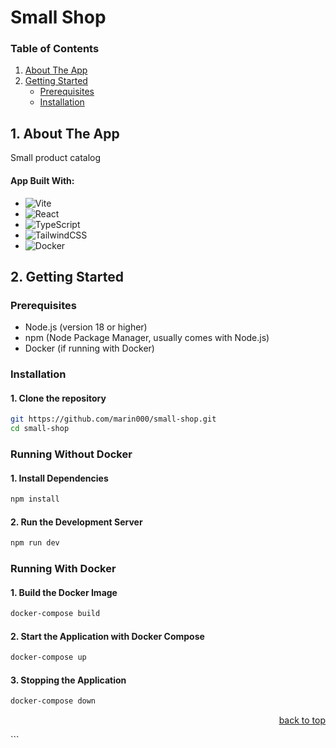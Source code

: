 # Small Shop

<h3>Table of Contents</h3>
  <ol>
    <li>
      <a href="#about-the-app">About The App</a>
    </li>
    <li>
      <a href="#getting-started">Getting Started</a>
      <ul>
        <li><a href="#prerequisites">Prerequisites</a></li>
        <li><a href="#installation">Installation</a></li>
      </ul>
    </li>
  </ol>

## 1. About The App

Small product catalog

#### App Built With:

- ![Vite](https://img.shields.io/badge/vite-%23646CFF.svg?style=for-the-badge&logo=vite&logoColor=white)
- ![React](https://img.shields.io/badge/react-%2320232a.svg?style=for-the-badge&logo=react&logoColor=%2361DAFB)
- ![TypeScript](https://img.shields.io/badge/typescript-%23007ACC.svg?style=for-the-badge&logo=typescript&logoColor=white)
- ![TailwindCSS](https://img.shields.io/badge/tailwindcss-%2338B2AC.svg?style=for-the-badge&logo=tailwind-css&logoColor=white)
- ![Docker](https://img.shields.io/badge/docker-%230db7ed.svg?style=for-the-badge&logo=docker&logoColor=white)

## 2. Getting Started

### Prerequisites

* Node.js (version 18 or higher)
* npm (Node Package Manager, usually comes with Node.js)
* Docker (if running with Docker)

### Installation

#### 1. Clone the repository
```bash
git https://github.com/marin000/small-shop.git
cd small-shop
```

### Running Without Docker

#### 1. Install Dependencies
```bash
npm install
```

#### 2. Run the Development Server
```bash
npm run dev
```

### Running With Docker

#### 1. Build the Docker Image
```bash
docker-compose build
```

#### 2. Start the Application with Docker Compose
```bash
docker-compose up
```

#### 3. Stopping the Application
```bash
docker-compose down
```

<p align="right"><a href="#small-shop">back to top</a></p> ```
